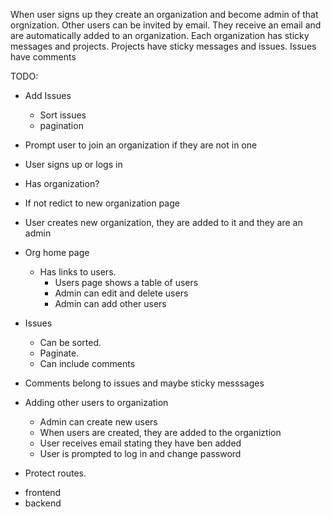 When user signs up they create an organization and become admin of that orgnization.
Other users can be invited by email. They receive an email and are automatically added to an organization.
Each organization has sticky messages and projects.
Projects have sticky messages and issues.
Issues have comments

TODO:

- Add Issues

  - Sort issues
  - pagination

- Prompt user to join an organization if they are not in one
- User signs up or logs in
- Has organization?
- If not redict to new organization page
- User creates new organization, they are added to it and they are an admin
- Org home page

  - Has links to users.
    - Users page shows a table of users
    - Admin can edit and delete users
    - Admin can add other users

- Issues
  - Can be sorted.
  - Paginate.
  - Can include comments
- Comments belong to issues and maybe sticky messsages

- Adding other users to organization

  - Admin can create new users
  - When users are created, they are added to the organiztion
  - User receives email stating they have ben added
  - User is prompted to log in and change password

- Protect routes.

* frontend
* backend
